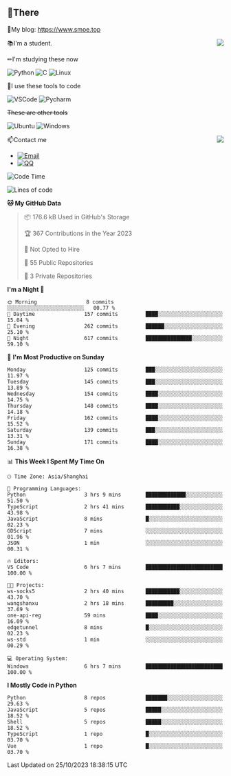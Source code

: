 
## 👏There

📰My blog: https://www.smoe.top

<img align="right" src="https://github-readme-stats.vercel.app/api/top-langs/?username=AkashiCoin"/>


📚I'm a student.

✏I'm studying these now

![Python](https://img.shields.io/badge/-Python-blue?style=flat-square&logo=Python&logoColor=fff)
![C](https://img.shields.io/badge/-C-585858?style=flat-square&logo=C&logoColor=fff)
![Linux](https://img.shields.io/badge/-Linux-black?style=flat-square&logo=Linux&logoColor=fff)

🔨I use these tools to code

![VSCode](https://img.shields.io/badge/-VSCode-blue?style=flat-square&logo=visualstudiocode&logoColor=fff)
![Pycharm](https://img.shields.io/badge/-Pycharm-green?style=flat-square&logo=pycharm&logoColor=fff)

 ~~These are other tools~~

![Ubuntu](https://img.shields.io/badge/-Ubuntu-orange?style=flat-square&logo=Ubuntu&logoColor=fff)
![Windows](https://img.shields.io/badge/-Windows-blue?style=flat-square&logo=Windows&logoColor=fff)

<img align="right" src="https://github-readme-stats.vercel.app/api?username=AkashiCoin" />


📫Contact me

* [![Email](https://img.shields.io/badge/Email-l1040186796@gmail.com-1?style=social&logoColor=fff)](mailto:l1040186796@gmail.com)
* [![QQ](https://img.shields.io/badge/QQ-1040186796-1?style=social&logoColor=fff)](tencent://AddContact/?fromId=45&fromSubId=1&subcmd=all&uin=1040186796&website=www.oicqzone.com)

<!--START_SECTION:waka-->
![Code Time](http://img.shields.io/badge/Code%20Time-950%20hrs%2030%20mins-blue)

![Lines of code](https://img.shields.io/badge/From%20Hello%20World%20I%27ve%20Written-442.9%20thousand%20lines%20of%20code-blue)

**🐱 My GitHub Data** 

> 📦 176.6 kB Used in GitHub's Storage 
 > 
> 🏆 367 Contributions in the Year 2023
 > 
> 🚫 Not Opted to Hire
 > 
> 📜 55 Public Repositories 
 > 
> 🔑 3 Private Repositories 
 > 
**I'm a Night 🦉** 

```text
🌞 Morning                8 commits           ░░░░░░░░░░░░░░░░░░░░░░░░░   00.77 % 
🌆 Daytime                157 commits         ████░░░░░░░░░░░░░░░░░░░░░   15.04 % 
🌃 Evening                262 commits         ██████░░░░░░░░░░░░░░░░░░░   25.10 % 
🌙 Night                  617 commits         ███████████████░░░░░░░░░░   59.10 % 
```
📅 **I'm Most Productive on Sunday** 

```text
Monday                   125 commits         ███░░░░░░░░░░░░░░░░░░░░░░   11.97 % 
Tuesday                  145 commits         ███░░░░░░░░░░░░░░░░░░░░░░   13.89 % 
Wednesday                154 commits         ████░░░░░░░░░░░░░░░░░░░░░   14.75 % 
Thursday                 148 commits         ████░░░░░░░░░░░░░░░░░░░░░   14.18 % 
Friday                   162 commits         ████░░░░░░░░░░░░░░░░░░░░░   15.52 % 
Saturday                 139 commits         ███░░░░░░░░░░░░░░░░░░░░░░   13.31 % 
Sunday                   171 commits         ████░░░░░░░░░░░░░░░░░░░░░   16.38 % 
```


📊 **This Week I Spent My Time On** 

```text
🕑︎ Time Zone: Asia/Shanghai

💬 Programming Languages: 
Python                   3 hrs 9 mins        █████████████░░░░░░░░░░░░   51.50 % 
TypeScript               2 hrs 41 mins       ███████████░░░░░░░░░░░░░░   43.98 % 
JavaScript               8 mins              █░░░░░░░░░░░░░░░░░░░░░░░░   02.23 % 
GDScript                 7 mins              ░░░░░░░░░░░░░░░░░░░░░░░░░   01.96 % 
JSON                     1 min               ░░░░░░░░░░░░░░░░░░░░░░░░░   00.31 % 

🔥 Editors: 
VS Code                  6 hrs 7 mins        █████████████████████████   100.00 % 

🐱‍💻 Projects: 
ws-socks5                2 hrs 40 mins       ███████████░░░░░░░░░░░░░░   43.70 % 
wangshanxu               2 hrs 18 mins       █████████░░░░░░░░░░░░░░░░   37.69 % 
one-api-reg              59 mins             ████░░░░░░░░░░░░░░░░░░░░░   16.09 % 
edgetunnel               8 mins              █░░░░░░░░░░░░░░░░░░░░░░░░   02.23 % 
ws-std                   1 min               ░░░░░░░░░░░░░░░░░░░░░░░░░   00.29 % 

💻 Operating System: 
Windows                  6 hrs 7 mins        █████████████████████████   100.00 % 
```

**I Mostly Code in Python** 

```text
Python                   8 repos             ███████░░░░░░░░░░░░░░░░░░   29.63 % 
JavaScript               5 repos             █████░░░░░░░░░░░░░░░░░░░░   18.52 % 
Shell                    5 repos             █████░░░░░░░░░░░░░░░░░░░░   18.52 % 
TypeScript               1 repo              █░░░░░░░░░░░░░░░░░░░░░░░░   03.70 % 
Vue                      1 repo              █░░░░░░░░░░░░░░░░░░░░░░░░   03.70 % 
```




 Last Updated on 25/10/2023 18:38:15 UTC
<!--END_SECTION:waka-->
